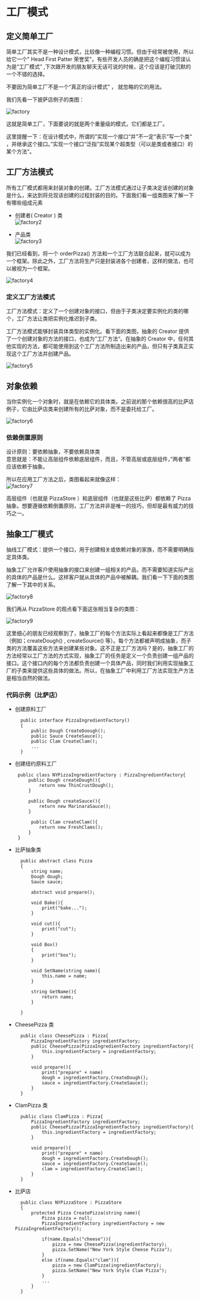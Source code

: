 # 工厂模式
## 定义简单工厂
简单工厂其实不是一种设计模式，比较像一种编程习惯。但由于经常被使用，所以给它一个" Head First Patter 荣誉奖"。有些开发人员的确是把这个编程习惯误认为是“工厂模式” ,下次跟开发的朋友聊天无话可说的时候，这个应该是打破沉默的一个不错的选择。  

不要因为简单工厂不是一个“真正的设计模式” ， 就忽略的它的用法。

我们先看一下披萨店例子的类图：  

![factory](https://github.com/Lenzan/reading-notes/blob/master/books/HeadFirst/Texture/factory.png)

这就是简单工厂，下面要说的就是两个重量级的模式，它们都是工厂。

这里提醒一下：在设计模式中，所谓的”实现一个接口“并”不一定“表示”写一个类“ ，并继承这个接口。”实现一个接口“泛指”实现某个超类型（可以是类或者接口）的某个方法“。

## 工厂方法模式
所有工厂模式都用来封装对象的创建。工厂方法模式通过让子类决定该创建的对象是什么，来达到将兑现该创建的过程封装的目的。下面我们看一组类图来了解一下有哪些组成元素

- 创建者( Creator ) 类  
![factory2](https://github.com/Lenzan/reading-notes/blob/master/books/HeadFirst/Texture/factory2.png)

- 产品类  
![factory3](https://github.com/Lenzan/reading-notes/blob/master/books/HeadFirst/Texture/factory3.png)

我们已经看到，将一个 orderPizza() 方法和一个工厂方法联合起来，就可以成为一个框架。除此之外，工厂方法将生产只是封装进各个创建者，这样的做法，也可以被视为一个框架。

![factory4](https://github.com/Lenzan/reading-notes/blob/master/books/HeadFirst/Texture/factory4.png)

### 定义工厂方法模式
工厂方法模式：定义了一个创建对象的接口，但由于子类决定要实例化的类的哪个，工厂方法让类把实例化推迟到子类。

工厂方法模式能够封装具体类型的实例化。看下面的类图，抽象的 Creator 提供了一个创建对象的方法的接口，也成为”工厂方法“。在抽象的 Creator 中，任何其他实现的方法，都可能使用到这个工厂方法所制造出来的产品，但只有子类真正实现这个工厂方法并创建产品。

![factory5](https://github.com/Lenzan/reading-notes/blob/master/books/HeadFirst/Texture/factory5.png)

## 对象依赖
当你实例化一个对象时，就是在依赖它的具体类。之前说的那个依赖很高的比萨店例子，它由比萨店类来创建所有的比萨对象，而不是委托给工厂。

![factory6](https://github.com/Lenzan/reading-notes/blob/master/books/HeadFirst/Texture/factory6.png)

### 依赖倒置原则
设计原则：要依赖抽象，不要依赖具体类   
意思就是：不能让高层组件依赖底层组件，而且，不管高层或底层组件，”两者“都应该依赖于抽象。

所以在应用工厂方法之后，类图看起来就像这样：  
![factory7](https://github.com/Lenzan/reading-notes/blob/master/books/HeadFirst/Texture/factory7.png)

高层组件（也就是 PizzaStore ）和底层组件（也就是这些比萨）都依赖了 Pizza 抽象。想要遵循依赖倒置原则，工厂方法并非是唯一的技巧，但却是最有威力的技巧之一。

## 抽象工厂模式
抽线工厂模式：提供一个接口，用于创建相关或依赖对象的家族，而不需要明确指定具体类。

抽象工厂允许客户使用抽象的接口来创建一组相关的产品，而不需要知道实际产出的具体的产品是什么。这样客户就从具体的产品中被解耦。我们看一下下面的类图了解一下其中的关系。

![factory8](https://github.com/Lenzan/reading-notes/blob/master/books/HeadFirst/Texture/factory8.png)

我们再从 PizzaStore 的观点看下面这张相当复杂的类图：

![factory9](https://github.com/Lenzan/reading-notes/blob/master/books/HeadFirst/Texture/factory9.png)

这里细心的朋友已经观察到了，抽象工厂的每个方法实际上看起来都像是工厂方法（例如；createDough() , createSource() 等）。每个方法都被声明成抽象，而子类的方法覆盖这些方法来创建某些对象。这不正是工厂方法吗？是的，抽象工厂的方法经常以工厂方法的方式实现，抽象工厂的任务是定义一个负责创建一组产品的接口。这个接口内的每个方法都负责创建一个具体产品，同时我们利用实现抽象工厂的子类来提供这些具体的做法。所以，在抽象工厂中利用工厂方法实现生产方法是相当自然的做法。

### 代码示例（比萨店）

- 创建原料工厂

        public interface PizzaIngredientFactory()
        {
            public Dough CreateDoough();
            public Sauce CreateSauce();
            public Clam CreateClam();
            ...
        }

 - 创建纽约原料工厂

        public class NYPizzaIngredientFactory : PizzaIngredientFactory{
            public Dough createDough(){
                return new ThinCrustDough();
            }

            public Dough createSauce(){
                return new MarinaraSauce();
            }

             public Clam createClam(){
                return new FreshClams();
            }
        }

- 比萨抽象类

        public abstract class Pizza
        {
            string name;
            Dough dough;
            Sauce sauce;

            abstract void prepare();

            void Bake(){
                print("bake...");
            }

            void cut(){
                print("cut");
            }

            void Box()
            {
                print("box");
            }

            void SetName(string name){
                this.name = name;
            }

            string GetName(){
                return name;
            }

        }

- CheesePizza 类

        public class CheesePizza : Pizza{
            PizzaIngredientFactory ingredientFactory;
            public CheesePizza(PizzaIngredientFactory ingredientFactory){
                this.ingredientFactory = ingredientFactory;
            }

            void prepare(){
                print("prepare" + name)
                dough = ingredientFactory.CreateDough();
                sauce = ingredientFactory.CreateSauce();
            }
        }

- ClamPizza 类

        public class ClamPizza : Pizza{
            PizzaIngredientFactory ingredientFactory;
            public CheesePizza(PizzaIngredientFactory ingredientFactory){
                this.ingredientFactory = ingredientFactory;
            }

            void prepare(){
                print("prepare" + name)
                dough = ingredientFactory.CreateDough();
                sauce = ingredientFactory.CreateSauce();
                clam = ingredientFactory.CreateClam();
            }
        }

- 比萨店

        public class NYPizzaStore : PizzaStore
        {
            protected Pizza CreatePizza(string name){
                Pizza pizza = null;
                PizzaIngredientFactory ingredientFactory = new PizzaIngredientFactory();

                if(name.Equals("cheese")){
                    pizza = new CheesePizza(ingredientFactory);
                    pizza.SetName("New York Style Cheese Pizza");
                }
                else if(name.Equals("clam")){
                    pizza = new ClamPizza(ingredientFactory);
                    pizza.SetName("New York Style Clam Pizza");
                }
                ...
            }
        }
